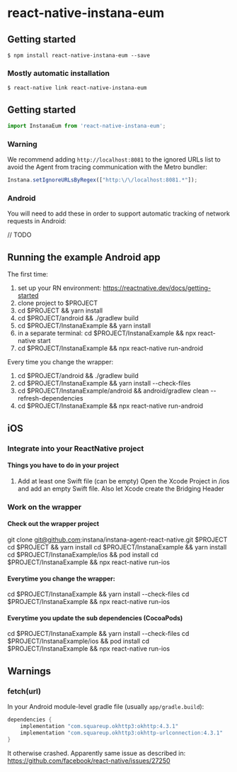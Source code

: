 # react-native-instana-eum

## Getting started

`$ npm install react-native-instana-eum --save`

### Mostly automatic installation

`$ react-native link react-native-instana-eum`

## Getting started
```javascript
import InstanaEum from 'react-native-instana-eum';
```

### Warning

We recommend adding `http://localhost:8081` to the ignored URLs list to avoid the Agent from tracing communication with the Metro bundler:

```javascript
Instana.setIgnoreURLsByRegex(["http:\/\/localhost:8081.*"]);
```

### Android

You will need to add these in order to support automatic tracking of network requests in Android:

// TODO

## Running the example Android app

The first time:
1. set up your RN environment: https://reactnative.dev/docs/getting-started
2. clone project to $PROJECT
3. cd $PROJECT &&  yarn install
4. cd $PROJECT/android && ./gradlew build
5. cd $PROJECT/InstanaExample && yarn install
6. in a separate terminal: cd $PROJECT/InstanaExample && npx react-native start
7. cd $PROJECT/InstanaExample && npx react-native run-android


Every time you change the wrapper:
1. cd $PROJECT/android && ./gradlew build
2. cd $PROJECT/InstanaExample && yarn install --check-files
3. cd $PROJECT/InstanaExample/android && android/gradlew clean --refresh-dependencies
4. cd $PROJECT/InstanaExample && npx react-native run-android


## iOS
### Integrate into your ReactNative project
#### Things you have to do in your project 
1. Add at least one Swift file (can be empty)
Open the Xcode Project in <YourReactNativeProject>/ios and add an empty Swift file. Also let Xcode create the Bridging Header

### Work on the wrapper
#### Check out the wrapper project
git clone git@github.com:instana/instana-agent-react-native.git $PROJECT
cd $PROJECT && yarn install
cd $PROJECT/InstanaExample && yarn install
cd $PROJECT/InstanaExample/ios && pod install
cd $PROJECT/InstanaExample && npx react-native run-ios 

#### Everytime you change the wrapper:
cd $PROJECT/InstanaExample && yarn install --check-files
cd $PROJECT/InstanaExample && npx react-native run-ios

#### Everytime you update the sub dependencies (CocoaPods)
cd $PROJECT/InstanaExample && yarn install --check-files
cd $PROJECT/InstanaExample/ios && pod install
cd $PROJECT/InstanaExample && npx react-native run-ios


## Warnings

### fetch(url)

In your Android module-level gradle file (usually `app/gradle.build`):
```groovy
dependencies {
    implementation "com.squareup.okhttp3:okhttp:4.3.1"
    implementation "com.squareup.okhttp3:okhttp-urlconnection:4.3.1"
}
```
It otherwise crashed. Apparently same issue as described in: https://github.com/facebook/react-native/issues/27250

